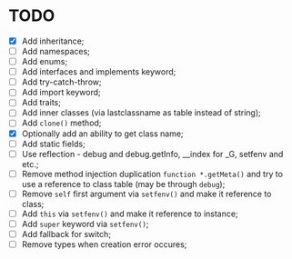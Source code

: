# TODO

- [x] Add inheritance;
- [ ] Add namespaces;
- [ ] Add enums;
- [ ] Add interfaces and implements keyword;
- [ ] Add try-catch-throw;
- [ ] Add import keyword;
- [ ] Add traits;
- [ ] Add inner classes (via lastclassname as table instead of string);
- [ ] Add `clone()` method;
- [x] Optionally add an ability to get class name;
- [ ] Add static fields;
- [ ] Use reflection - debug and debug.getInfo, __index for _G, setfenv and etc.;
- [ ] Remove method injection duplication `function *.getMeta()` and try to use a reference to class table (may be through `debug`);
- [ ] Remove `self` first argument via `setfenv()` and make it reference to class;
- [ ] Add `this` via `setfenv()` and make it reference to instance;
- [ ] Add `super` keyword via `setfenv()`;
- [ ] Add fallback for switch;
- [ ] Remove types when creation error occures;
